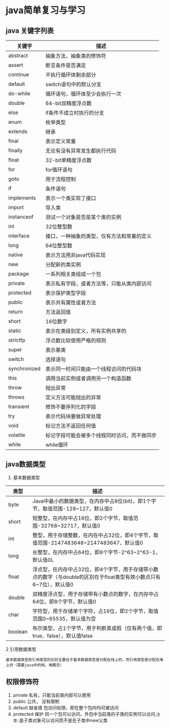 # java简单复习与学习
## java 关键字列表
关键字|描述
----|----
abstract|抽象方法，抽象类的修饰符
assert|断言条件是否满足
continue|不执行循环体剩余部分
default|switch语句中的默认分支
do-while|循环语句，循环体至少会执行一次
double|64-bit双精度浮点数
else|if条件不成立时执行的分支
enum|枚举类型
extends|继承
final|表示定义常量
finally|无论有没有异常发生都执行代码
float|32-bit单精度浮点数
for|for循环语句
goto|用于流程控制
if|条件语句
implements|表示一个类实现了接口
import|导入类
instanceof|测试一个对象是否是某个类的实例
int|32位整型数
interface|接口，一种抽象的类型，仅有方法和常量的定义
long|64位整型数
native|表示方法用非java代码实现
new|分配新的类实例
package|一系列相关类组成一个包
private|表示私有字段，或者方法等，只能从类内部访问
protected|表示保护类型字段
public|表示共有属性或者方法
return|方法返回值
short|16位数字
static|表示在类级别定义，所有实例共享的
strictfp|浮点数比较使用严格的规则
super|表示基类
switch|选择语句
synchronized|表示同一时间只能由一个线程访问的代码块
this|调用当前实例或者调用另一个构造函数
throw|抛出异常
throws|定义方法可能抛出的异常
transient|修饰不要序列化的字段
try|表示代码块要做异常处理
void|标记方法不返回任何值
volatile|标记字段可能会被多个线程同时访问，而不做同步
while|while循环
## java数据类型
1. 基本数据类型

|类型|描述|
|----|----|
byte|Java中最小的数据类型，在内存中占8位(bit)，即1个字节，取值范围-128~127，默认值0
short|短整型，在内存中占16位，即2个字节，取值范围-32768~32717，默认值0
int|整型，用于存储整数，在内在中占32位，即4个字节，取值范围-2147483648~2147483647，默认值0
long|长整型，在内存中占64位，即8个字节-2^63~2^63-1，默认值0L
float|浮点型，在内存中占32位，即4个字节，用于存储带小数点的数字（与double的区别在于float类型有效小数点只有6~7位），默认值0
double|双精度浮点型，用于存储带有小数点的数字，在内存中占64位，即8个字节，默认值0
char|字符型，用于存储单个字符，占16位，即2个字节，取值范围0~65535，默认值为空
boolean|布尔类型，占1个字节，用于判断真或假（仅有两个值，即true、false），默认值false

 2.引用数据类型
 
    基本数据类型和引用类型的区别主要在于基本数据类型是分配在栈上的，而引用类型是分配在堆上的（需要java中的栈、堆概念）
    
 ## 权限修饰符
 1. private 私有，只能当前类内部可以使用
 2. public 公共， 没有限制
 3. default 缺省值 包访问权限，即在整个包内均可被访问
 4. protected 保护 同一个包可以访问，外包中当前类的子类的实例可以访问,``注意:``是子类对象可以访问而不是在子类中new父类